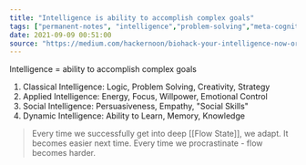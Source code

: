 ```yaml
---
title: "Intelligence is ability to accomplish complex goals"
tags: ["permanent-notes", "intelligence","problem-solving","meta-cognition"]
date: 2021-09-09 00:51:00
source: "https://medium.com/hackernoon/biohack-your-intelligence-now-or-become-obsolete-97cdd15e395f"
---
```


Intelligence = ability to accomplish complex goals

1. Classical Intelligence: Logic, Problem Solving, Creativity, Strategy
2. Applied Intelligence: Energy, Focus, Willpower, Emotional Control
3. Social Intelligence: Persuasiveness, Empathy, "Social Skills"
4. Dynamic Intelligence: Ability to Learn, Memory, Knowledge

> Every time we successfully get into deep [[Flow State]], we adapt. It becomes easier next time. Every time we procrastinate - flow becomes harder.

